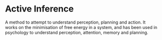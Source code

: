 # Active Inference

A method to attempt to understand perception, planning and action. It works on the minimisation of free energy in a system, and has been used in psychology to understand perception, attention, memory and planning.